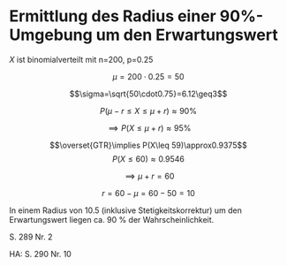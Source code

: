 # Ermittlung des Radius einer $90\%$-Umgebung um den Erwartungswert

$X$ ist binomialverteilt mit n=200, p=0.25

$$\mu=200\cdot0.25=50$$

$$\sigma=\sqrt{50\cdot0.75}=6.12\geq3$$

$$P(\mu-r\leq X\leq\mu+r)\approx90\%$$

$$\implies P(X\leq \mu +r)\approx95\%$$

$$\overset{GTR}\implies P(X\leq 59)\approx0.9375$$
$$P(X\leq60)\approx0.9546$$

$$\implies \mu + r = 60$$

$$r=60-\mu=60-50=10$$

In einem Radius von 10.5 (inklusive Stetigkeitskorrektur) um den Erwartungswert liegen ca. 90 % der Wahrscheinlichkeit.

S. 289 Nr. 2

HA: S. 290 Nr. 10
